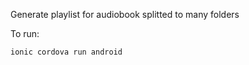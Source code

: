 Generate playlist for audiobook splitted to many folders

To run:

```
ionic cordova run android
```